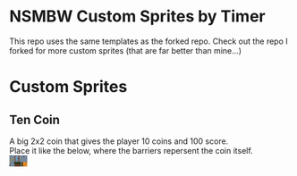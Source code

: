 # NSMBW Custom Sprites by Timer
This repo uses the same templates as the forked repo. Check out the repo I forked for more custom sprites (that are far better than mine...)
# Custom Sprites
## Ten Coin
A big 2x2 coin that gives the player 10 coins and 100 score.<br>Place it like the below, where the barriers repersent the coin itself.<br>
<img src="https://github.com/Arturo618/NSMBW-Custom-Sprites/blob/main/readmeAsset/tencoinplacementguide.png" width="32" align="center" />